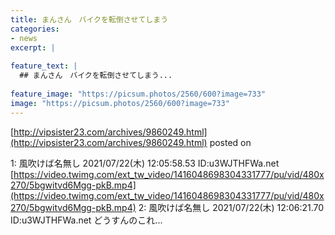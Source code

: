 ```yaml
---
title: まんさん　バイクを転倒させてしまう
categories:
- news
excerpt: |
  
feature_text: |
  ## まんさん　バイクを転倒させてしまう...
  
feature_image: "https://picsum.photos/2560/600?image=733"
image: "https://picsum.photos/2560/600?image=733"
---
```


[http://vipsister23.com/archives/9860249.html](http://vipsister23.com/archives/9860249.html)
posted on 

<!--more-->

1: 風吹けば名無し 2021/07/22(木) 12:05:58.53 ID:u3WJTHFWa.net [https://video.twimg.com/ext_tw_video/1416048698304331777/pu/vid/480x270/5bgwitvd6Mgg-pkB.mp4](https://video.twimg.com/ext_tw_video/1416048698304331777/pu/vid/480x270/5bgwitvd6Mgg-pkB.mp4) 2: 風吹けば名無し 2021/07/22(木) 12:06:21.70 ID:u3WJTHFWa.net どうすんのこれ...
